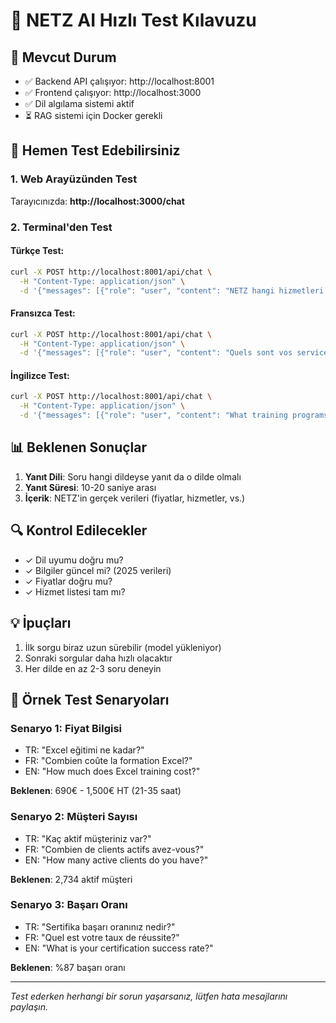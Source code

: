 # 🚀 NETZ AI Hızlı Test Kılavuzu

## 📍 Mevcut Durum
- ✅ Backend API çalışıyor: http://localhost:8001
- ✅ Frontend çalışıyor: http://localhost:3000
- ✅ Dil algılama sistemi aktif
- ⏳ RAG sistemi için Docker gerekli

## 🧪 Hemen Test Edebilirsiniz

### 1. Web Arayüzünden Test
Tarayıcınızda: **http://localhost:3000/chat**

### 2. Terminal'den Test

#### Türkçe Test:
```bash
curl -X POST http://localhost:8001/api/chat \
  -H "Content-Type: application/json" \
  -d '{"messages": [{"role": "user", "content": "NETZ hangi hizmetleri sunuyor?"}]}'
```

#### Fransızca Test:
```bash
curl -X POST http://localhost:8001/api/chat \
  -H "Content-Type: application/json" \
  -d '{"messages": [{"role": "user", "content": "Quels sont vos services de formation?"}]}'
```

#### İngilizce Test:
```bash
curl -X POST http://localhost:8001/api/chat \
  -H "Content-Type: application/json" \
  -d '{"messages": [{"role": "user", "content": "What training programs do you offer?"}]}'
```

## 📊 Beklenen Sonuçlar

1. **Yanıt Dili**: Soru hangi dildeyse yanıt da o dilde olmalı
2. **Yanıt Süresi**: 10-20 saniye arası
3. **İçerik**: NETZ'in gerçek verileri (fiyatlar, hizmetler, vs.)

## 🔍 Kontrol Edilecekler

- ✓ Dil uyumu doğru mu?
- ✓ Bilgiler güncel mi? (2025 verileri)
- ✓ Fiyatlar doğru mu?
- ✓ Hizmet listesi tam mı?

## 💡 İpuçları

1. İlk sorgu biraz uzun sürebilir (model yükleniyor)
2. Sonraki sorgular daha hızlı olacaktır
3. Her dilde en az 2-3 soru deneyin

## 🎯 Örnek Test Senaryoları

### Senaryo 1: Fiyat Bilgisi
- TR: "Excel eğitimi ne kadar?"
- FR: "Combien coûte la formation Excel?"
- EN: "How much does Excel training cost?"

**Beklenen**: 690€ - 1,500€ HT (21-35 saat)

### Senaryo 2: Müşteri Sayısı
- TR: "Kaç aktif müşteriniz var?"
- FR: "Combien de clients actifs avez-vous?"
- EN: "How many active clients do you have?"

**Beklenen**: 2,734 aktif müşteri

### Senaryo 3: Başarı Oranı
- TR: "Sertifika başarı oranınız nedir?"
- FR: "Quel est votre taux de réussite?"
- EN: "What is your certification success rate?"

**Beklenen**: %87 başarı oranı

---

*Test ederken herhangi bir sorun yaşarsanız, lütfen hata mesajlarını paylaşın.*